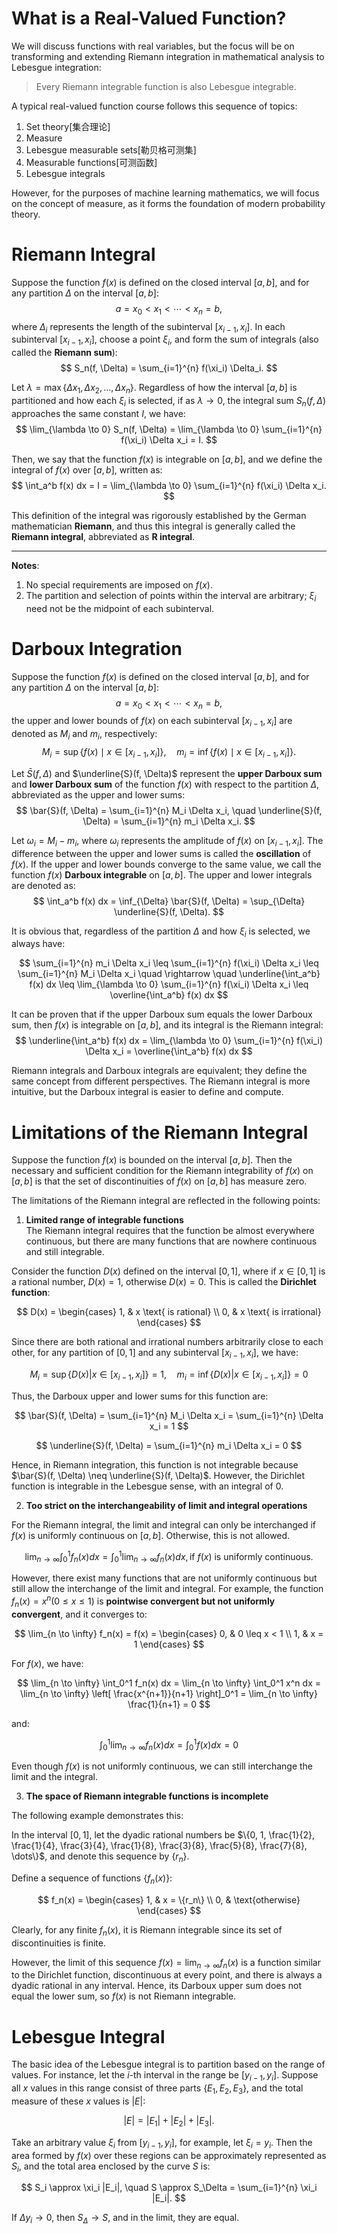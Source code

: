 <head>
    <script src="https://cdn.mathjax.org/mathjax/latest/MathJax.js?config=TeX-AMS-MML_HTMLorMML" type="text/javascript"></script>
    <script type="text/x-mathjax-config">
        MathJax.Hub.Config({
            tex2jax: {
            skipTags: ['script', 'noscript', 'style', 'textarea', 'pre'],
            inlineMath: [['$','$']]
            }
        });
    </script>
</head>


# What is a Real-Valued Function?

We will discuss functions with real variables, but the focus will be on transforming and extending Riemann integration in mathematical analysis to Lebesgue integration:
> Every Riemann integrable function is also Lebesgue integrable.

A typical real-valued function course follows this sequence of topics:
1. Set theory[集合理论]
2. Measure
3. Lebesgue measurable sets[勒贝格可测集]
4. Measurable functions[可测函数]
5. Lebesgue integrals

However, for the purposes of machine learning mathematics, we will focus on the concept of measure, as it forms the foundation of modern probability theory.

# Riemann Integral

Suppose the function $f(x)$ is defined on the closed interval $[a, b]$, and for any partition $\Delta$ on the interval $[a, b]$:
$$
a = x_0 < x_1 < \cdots < x_n = b,
$$
where $\Delta_i$ represents the length of the subinterval $[x_{i-1}, x_i]$. In each subinterval $[x_{i-1}, x_i]$, choose a point $\xi_i$, and form the sum of integrals (also called the **Riemann sum**):
$$
S_n(f, \Delta) = \sum_{i=1}^{n} f(\xi_i) \Delta_i.
$$

Let $\lambda = \max\{\Delta x_1, \Delta x_2, \dots, \Delta x_n\}$. Regardless of how the interval $[a, b]$ is partitioned and how each $\xi_i$ is selected, if as $\lambda \to 0$, the integral sum $S_n(f, \Delta)$ approaches the same constant $I$, we have:
$$
\lim_{\lambda \to 0} S_n(f, \Delta) = \lim_{\lambda \to 0} \sum_{i=1}^{n} f(\xi_i) \Delta x_i = I.
$$

Then, we say that the function $f(x)$ is integrable on $[a, b]$, and we define the integral of $f(x)$ over $[a, b]$, written as:
$$
\int_a^b f(x) dx = I = \lim_{\lambda \to 0} \sum_{i=1}^{n} f(\xi_i) \Delta x_i.
$$

This definition of the integral was rigorously established by the German mathematician **Riemann**, and thus this integral is generally called the **Riemann integral**, abbreviated as **R integral**.

---

**Notes**:
1. No special requirements are imposed on $f(x)$.
2. The partition and selection of points within the interval are arbitrary; $\xi_i$ need not be the midpoint of each subinterval.

# Darboux Integration

Suppose the function $f(x)$ is defined on the closed interval $[a, b]$, and for any partition $\Delta$ on the interval $[a, b]$:
$$
a = x_0 < x_1 < \cdots < x_n = b,
$$
the upper and lower bounds of $f(x)$ on each subinterval $[x_{i-1}, x_i]$ are denoted as $M_i$ and $m_i$, respectively:
$$
M_i = \sup\{f(x) \mid x \in [x_{i-1}, x_i]\}, \quad m_i = \inf\{f(x) \mid x \in [x_{i-1}, x_i]\}.
$$

Let $\bar{S}(f, \Delta)$ and $\underline{S}(f, \Delta)$ represent the **upper Darboux sum** and **lower Darboux sum** of the function $f(x)$ with respect to the partition $\Delta$, abbreviated as the upper and lower sums:
$$
\bar{S}(f, \Delta) = \sum_{i=1}^{n} M_i \Delta x_i, \quad \underline{S}(f, \Delta) = \sum_{i=1}^{n} m_i \Delta x_i.
$$

Let $\omega_i = M_i - m_i$, where $\omega_i$ represents the amplitude of $f(x)$ on $[x_{i-1}, x_i]$. The difference between the upper and lower sums is called the **oscillation** of $f(x)$. If the upper and lower bounds converge to the same value, we call the function $f(x)$ **Darboux integrable** on $[a, b]$. The upper and lower integrals are denoted as:
$$
\int_a^b f(x) dx = \inf_{\Delta} \bar{S}(f, \Delta) = \sup_{\Delta} \underline{S}(f, \Delta).
$$

It is obvious that, regardless of the partition $\Delta$ and how $\xi_i$ is selected, we always have:

$$
\sum_{i=1}^{n} m_i \Delta x_i \leq \sum_{i=1}^{n} f(\xi_i) \Delta x_i \leq \sum_{i=1}^{n} M_i \Delta x_i \quad \rightarrow \quad \underline{\int_a^b} f(x) dx \leq \lim_{\lambda \to 0} \sum_{i=1}^{n} f(\xi_i) \Delta x_i \leq \overline{\int_a^b} f(x) dx
$$

It can be proven that if the upper Darboux sum equals the lower Darboux sum, then $f(x)$ is integrable on $[a, b]$, and its integral is the Riemann integral:
$$
\underline{\int_a^b} f(x) dx = \lim_{\lambda \to 0} \sum_{i=1}^{n} f(\xi_i) \Delta x_i = \overline{\int_a^b} f(x) dx
$$

Riemann integrals and Darboux integrals are equivalent; they define the same concept from different perspectives. The Riemann integral is more intuitive, but the Darboux integral is easier to define and compute.

# Limitations of the Riemann Integral

Suppose the function $f(x)$ is bounded on the interval $[a, b]$. Then the necessary and sufficient condition for the Riemann integrability of $f(x)$ on $[a, b]$ is that the set of discontinuities of $f(x)$ on $[a, b]$ has measure zero.

The limitations of the Riemann integral are reflected in the following points:
1. **Limited range of integrable functions**  
   The Riemann integral requires that the function be almost everywhere continuous, but there are many functions that are nowhere continuous and still integrable.

Consider the function $D(x)$ defined on the interval $[0, 1]$, where if $x \in [0,1]$ is a rational number, $D(x) = 1$, otherwise $D(x) = 0$. This is called the **Dirichlet function**:

$$
D(x) = 
\begin{cases}
1, & x \text{ is rational} \\
0, & x \text{ is irrational}
\end{cases}
$$

Since there are both rational and irrational numbers arbitrarily close to each other, for any partition of $[0, 1]$ and any subinterval $[x_{i-1}, x_i]$, we have:

$$
M_i = \sup \{D(x) | x \in [x_{i-1}, x_i]\} = 1, \quad m_i = \inf \{D(x) | x \in [x_{i-1}, x_i]\} = 0
$$

Thus, the Darboux upper and lower sums for this function are:

$$
\bar{S}(f, \Delta) = \sum_{i=1}^{n} M_i \Delta x_i = \sum_{i=1}^{n} \Delta x_i = 1
$$

$$
\underline{S}(f, \Delta) = \sum_{i=1}^{n} m_i \Delta x_i = 0
$$

Hence, in Riemann integration, this function is not integrable because $\bar{S}(f, \Delta) \neq \underline{S}(f, \Delta)$. However, the Dirichlet function is integrable in the Lebesgue sense, with an integral of 0.

2. **Too strict on the interchangeability of limit and integral operations**

For the Riemann integral, the limit and integral can only be interchanged if $f(x)$ is uniformly continuous on $[a,b]$. Otherwise, this is not allowed.

$$
\lim_{n \to \infty} \int_0^1 f_n(x) dx = \int_0^1 \lim_{n \to \infty} f_n(x) dx,
\text{if } f(x) \text{ is uniformly continuous.}
$$

However, there exist many functions that are not uniformly continuous but still allow the interchange of the limit and integral. For example, the function $f_n(x) = x^n(0 \leq x \leq 1)$ is **pointwise convergent but not uniformly convergent**, and it converges to:

$$
\lim_{n \to \infty} f_n(x) = f(x) =
\begin{cases}
0, & 0 \leq x < 1 \\
1, & x = 1
\end{cases}
$$

For $f(x)$, we have:

$$
\lim_{n \to \infty} \int_0^1 f_n(x) dx = \lim_{n \to \infty} \int_0^1 x^n dx = \lim_{n \to \infty} \left[ \frac{x^{n+1}}{n+1} \right]_0^1 = \lim_{n \to \infty} \frac{1}{n+1} = 0
$$

and:

$$
\int_0^1 \lim_{n \to \infty} f_n(x) dx = \int_0^1 f(x) dx = 0
$$

Even though $f(x)$ is not uniformly continuous, we can still interchange the limit and the integral.

3. **The space of Riemann integrable functions is incomplete**  

The following example demonstrates this:

In the interval $[0,1]$, let the dyadic rational numbers be $\{0, 1, \frac{1}{2}, \frac{1}{4}, \frac{3}{4}, \frac{1}{8}, \frac{3}{8}, \frac{5}{8}, \frac{7}{8}, \dots\}$, and denote this sequence by $\{r_n\}$.

Define a sequence of functions $\{f_n(x)\}$:

$$
f_n(x) =
\begin{cases}
1, & x = \{r_n\} \\
0, & \text{otherwise}
\end{cases}
$$

Clearly, for any finite $f_n(x)$, it is Riemann integrable since its set of discontinuities is finite.

However, the limit of this sequence $f(x) = \lim_{n \to \infty} f_n(x)$ is a function similar to the Dirichlet function, discontinuous at every point, and there is always a dyadic rational in any interval. Hence, its Darboux upper sum does not equal the lower sum, so $f(x)$ is not Riemann integrable.

# Lebesgue Integral

The basic idea of the Lebesgue integral is to partition based on the range of values. For instance, let the $i$-th interval in the range be $[y_{i-1}, y_i]$. Suppose all $x$ values in this range consist of three parts $\{E_1, E_2, E_3\}$, and the total measure of these $x$ values is $|E|$:

$$
|E| = |E_1| + |E_2| + |E_3|.
$$

Take an arbitrary value $\xi_i$ from $[y_{i-1}, y_i]$, for example, let $\xi_i = y_i$. Then the area formed by $f(x)$ over these regions can be approximately represented as $S_i$, and the total area enclosed by the curve $S$ is:

$$
S_i \approx \xi_i |E_i|, \quad S \approx S_\Delta = \sum_{i=1}^{n} \xi_i |E_i|.
$$

If $\Delta y_i \to 0$, then $S_\Delta \to S$, and in the limit, they are equal.


















